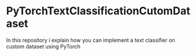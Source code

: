 # PyTorchTextClassificationCutomDataset
In this repository i explain how you can implement a text classifier on custom dataset using PyTorch
